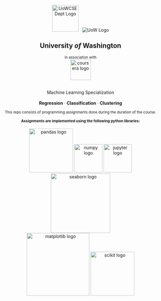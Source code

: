 <p align="center">
 <img src='https://i.imgur.com/sSu280D.png' alt='UoWCSEDept Logo' width=85>
 &nbsp;
 <img src='https://i.imgur.com/SP72GJm.png' alt='UoW Logo'>
 <h2 align="center">University <i>of</i> Washington</h2>
 <div align='center'>
  <sub>in association with</sub>
  <br/>
  <img src='https://i.imgur.com/jTAC0TH.png' alt='coursera logo' width=65>
 </div>
 <br/>
 <p align="center">
  Machine Learning Specialization
  <br/>
  <br/>
  <b>Regression</b>
  ·
  <b>Classification</b>
  ·
  <b>Clustering</b>
 </p>
</p>

<div align="center">
  <sub>This repo consists of programming assignments done during the duration of the course.</sub> 
</div>

<p align="center">
 <sub><b>Assignments are implemented using the following python libraries:</b></sub>
 <br/>
 <br/>
 <img src='https://i.imgur.com/xmvNe9e.png' alt='pandas logo' width=140>
 <img src='https://i.imgur.com/9DY9iyw.png' alt='numpy logo' width=90>
 <img src='https://i.imgur.com/drYLGp6.png' alt='jupyter logo' width=90>
 <img src='https://i.imgur.com/ONumgkP.png' alt='seaborn logo' width=190>
 <br/>
 <img src='https://i.imgur.com/74aQ7r0.png' alt='matplotlib logo' width=200>
 <img src='https://i.imgur.com/jZado68.png' alt='scikit logo' width=140>
</p>
